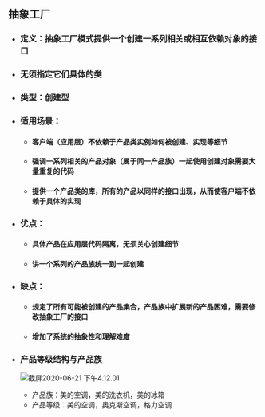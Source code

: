## 抽象工厂
- ### 定义：抽象工厂模式提供一个创建一系列相关或相互依赖对象的接口

- ### 无须指定它们具体的类

- ### 类型：创建型

- ### 适用场景：

  - #### 客户端（应用层）不依赖于产品类实例如何被创建、实现等细节

  - #### 强调一系列相关的产品对象（属于同一产品族）一起使用创建对象需要大量重复的代码

  - #### 提供一个产品类的库，所有的产品以同样的接口出现，从而使客户端不依赖于具体的实现

- ### 优点：

  - #### 具体产品在应用层代码隔离，无须关心创建细节

  - #### 讲一个系列的产品族统一到一起创建

- ### 缺点：

  - #### 规定了所有可能被创建的产品集合，产品族中扩展新的产品困难，需要修改抽象工厂的接口

  - #### 增加了系统的抽象性和理解难度

- ### 产品等级结构与产品族

  ![截屏2020-06-21 下午4.12.01](/Users/deng/IdeaProjects/design_pattern/src/main/java/cn/niudehua/design/pattern/creational/abstractfactory/抽象工厂/产品等级结构与产品族.png)

  - 产品族：美的空调，美的洗衣机，美的冰箱
  - 产品等级：美的空调，奥克斯空调，格力空调

